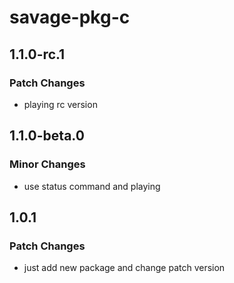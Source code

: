 # savage-pkg-c

## 1.1.0-rc.1

### Patch Changes

- playing rc version

## 1.1.0-beta.0

### Minor Changes

- use status command and playing

## 1.0.1

### Patch Changes

- just add new package and change patch version
